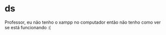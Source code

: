 # ds

Professor, eu não tenho o xampp no computador então não tenho como ver se está funcionando :(
